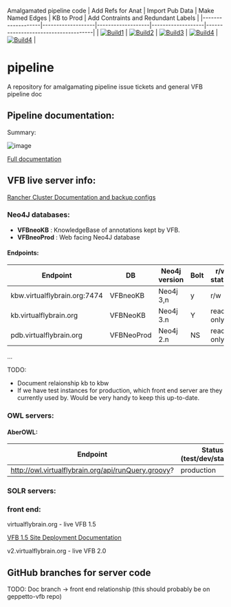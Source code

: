 Amalgamated pipeline code 
| Add Refs for Anat | Import Pub Data   | Make Named Edges  | KB to Prod        | Add Contraints and Redundant Labels |
|-------------------|-------------------|-------------------|-------------------|-------------------------------------|
| [![Build1][1]][6] | [![Build2][2]][6] | [![Build3][3]][6] | [![Build4][4]][6] | [![Build4][5]][6]                   |

[1]: https://travis-matrix-badges.herokuapp.com/repos/VirtualFlyBrain/pipeline/branches/master/1
[2]: https://travis-matrix-badges.herokuapp.com/repos/VirtualFlyBrain/pipeline/branches/master/2
[3]: https://travis-matrix-badges.herokuapp.com/repos/VirtualFlyBrain/pipeline/branches/master/3
[4]: https://travis-matrix-badges.herokuapp.com/repos/VirtualFlyBrain/pipeline/branches/master/4
[5]: https://travis-matrix-badges.herokuapp.com/repos/VirtualFlyBrain/pipeline/branches/master/5
[6]: https://travis-ci.org/VirtualFlyBrain/pipeline

# pipeline
A repository for amalgamating pipeline issue tickets and general VFB pipeline doc

## Pipeline documentation:

Summary:

![image](https://cloud.githubusercontent.com/assets/112839/23518012/fbf38b24-ff69-11e6-945a-378b1949ab81.png)

[Full documentation](https://github.com/VirtualFlyBrain/pipeline/blob/master/doc/pipeline.md)

## VFB live server info:
[Rancher Cluster Documentation and backup configs](https://github.com/VirtualFlyBrain/RancherServices/blob/master/README.md)

### Neo4J databases:

* **VFBneoKB** : KnowledgeBase of annotations kept by VFB.
* **VFBneoProd** :  Web facing Neo4J database

#### Endpoints: 

 Endpoint | DB | Neo4j version | Bolt | r/w status | Behind VPN | Status in pipeline (test/dev/staging/prod) | backup link |
 --- | ----| --- | --- | --- | ----| ---- | ---
 kbw.virtualflybrain.org:7474 | VFBneoKB | Neo4j 3,n | y | r/w | Y | prod | [backup/deploy](https://blanik.inf.ed.ac.uk:8079/view/NEO4j/job/Backup%20KB%20on%20rancher/)
kb.virtualflybrain.org   | VFBNeoKB | Neo4j 3.n | Y | read only | N | ? | [update](https://blanik.inf.ed.ac.uk:8079/view/Rancher/job/Sync_Servers/) |
pdb.virtualflybrain.org  | VFBNeoProd |  Neo4j 2.n | NS | read only | N | prod?| |
...

TODO: 
 - Document relaionship kb to kbw
 - If we have test instances for production, which front end server are they currently used by.  Would be very handy to keep this up-to-date.

### OWL servers:

#### AberOWL: 
 Endpoint |  Status in pipeline (test/dev/staging/production) |
 --- | ----
http://owl.virtualflybrain.org/api/runQuery.groovy? | production

### SOLR servers:

### front end:

virtualflybrain.org - live VFB 1.5

[VFB 1.5 Site Deployment Documentation](https://github.com/VirtualFlyBrain/VFB/blob/master/deploy/README.md)

v2.virtualflybrain.org - live VFB 2.0

## GitHub branches for server code

TODO: Doc branch -> front end relationship (this should probably be on geppetto-vfb repo)

